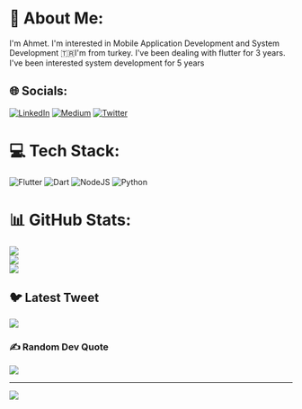 # 💫 About Me:
I'm Ahmet. I'm interested in Mobile Application Development and System Development 🇹🇷I'm from turkey. I've been dealing with flutter for 3 years. I've been interested system development for 5 years


## 🌐 Socials:
[![LinkedIn](https://img.shields.io/badge/LinkedIn-%230077B5.svg?logo=linkedin&logoColor=white)](https://linkedin.com/in/https://www.linkedin.com/in/ahmet-taha-tokmak-709bba226/) [![Medium](https://img.shields.io/badge/Medium-12100E?logo=medium&logoColor=white)](https://medium.com/@https://medium.com/@ahmettahatkmk) [![Twitter](https://img.shields.io/badge/Twitter-%231DA1F2.svg?logo=Twitter&logoColor=white)](https://twitter.com/https://twitter.com/ahmettahatokmak) 

# 💻 Tech Stack:
![Flutter](https://img.shields.io/badge/Flutter-%2302569B.svg?style=for-the-badge&logo=Flutter&logoColor=white) ![Dart](https://img.shields.io/badge/dart-%230175C2.svg?style=for-the-badge&logo=dart&logoColor=white) ![NodeJS](https://img.shields.io/badge/node.js-6DA55F?style=for-the-badge&logo=node.js&logoColor=white) ![Python](https://img.shields.io/badge/python-3670A0?style=for-the-badge&logo=python&logoColor=ffdd54)
# 📊 GitHub Stats:
![](https://github-readme-stats.vercel.app/api?username=ahmettahatokmak&theme=dark&hide_border=false&include_all_commits=false&count_private=false)<br/>
![](https://github-readme-streak-stats.herokuapp.com/?user=ahmettahatokmak&theme=dark&hide_border=false)<br/>
![](https://github-readme-stats.vercel.app/api/top-langs/?username=ahmettahatokmak&theme=dark&hide_border=false&include_all_commits=false&count_private=false&layout=compact)

## 🐦 Latest Tweet
[![](https://gtce.itsvg.in/api?username=https://twitter.com/ahmettahatokmak)](https://github.com/VishwaGauravIn/github-twitter-card-embed)

### ✍️ Random Dev Quote
![](https://quotes-github-readme.vercel.app/api?type=horizontal&theme=radical)

---
[![](https://visitcount.itsvg.in/api?id=ahmettahatokmak&icon=8&color=1)](https://visitcount.itsvg.in)

<!-- Proudly created with GPRM ( https://gprm.itsvg.in ) -->

